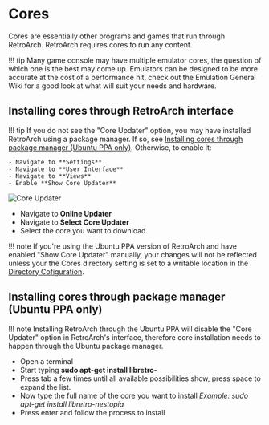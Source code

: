 # Cores

Cores are essentially other programs and games that run through RetroArch. RetroArch requires cores to run any content.

!!! tip 
    Many game console may have multiple emulator cores, the question of which one is the best may come up. Emulators can be designed to be more accurate at the cost of a performance hit, check out the Emulation General Wiki for a good look at what will suit your needs and hardware.

## Installing cores through RetroArch interface

!!! tip
    If you do not see the "Core Updater" option, you may have installed RetroArch using a package manager. If so, see [Installing cores through package manager (Ubuntu PPA only)](#installing-cores-through-package-manager-ubuntu-ppa-only). Otherwise, to enable it:

    - Navigate to **Settings**
    - Navigate to **User Interface**
    - Navigate to **Views**
    - Enable **Show Core Updater**

![Core Updater](/image/retroarch/xmb/core_updater.gif)

- Navigate to **Online Updater**
- Navigate to **Select Core Updater**
- Select the core you want to download

!!! note
    If you're using the Ubuntu PPA version of RetroArch and have enabled "Show Core Updater" manually, your changes will not be reflected unless your the Cores directory setting is set to a writable location in the [Directory Cofiguration](https://docs.libretro.com/guides/change-directories#cores).

## Installing cores through package manager (Ubuntu PPA only)

!!! note
    Installing RetroArch through the Ubuntu PPA will disable the "Core Updater" option in RetroArch's interface, therefore core installation needs to happen through the Ubuntu package manager.

- Open a terminal
- Start typing **sudo apt-get install libretro-**
- Press tab a few times until all available possibilities show, press space to expand the list.
- Now type the full name of the core you want to install *Example: sudo apt-get install libretro-nestopia*
- Press enter and follow the process to install
